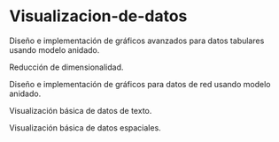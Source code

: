 # Visualizacion-de-datos

Diseño e implementación de gráficos avanzados para datos tabulares usando modelo anidado.

Reducción de dimensionalidad.

Diseño e implementación de gráficos para datos de red usando modelo anidado.

Visualización básica de datos de texto.

Visualización básica de datos espaciales.
